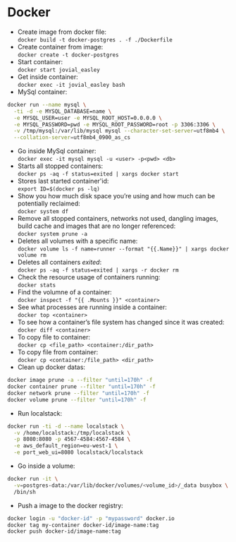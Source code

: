 # Docker

- Create image from docker file:  
    `docker build -t docker-postgres . -f ./Dockerfile`
- Create container from image:  
    `docker create -t docker-postgres`
- Start container:  
    `docker start jovial_easley`
- Get inside container:  
    `docker exec -it jovial_easley bash`
- MySql container:

```bash
docker run --name mysql \
  -ti -d -e MYSQL_DATABASE=name \
  -e MYSQL_USER=user -e MYSQL_ROOT_HOST=0.0.0.0 \
  -e MYSQL_PASSWORD=pwd -e MYSQL_ROOT_PASSWORD=root -p 3306:3306 \
  -v /tmp/mysql:/var/lib/mysql mysql --character-set-server=utf8mb4 \
  --collation-server=utf8mb4_0900_as_cs
```

- Go inside MySql container:  
    `docker exec -it mysql mysql -u <user> -p<pwd> <db>`
- Starts all stopped containers:  
    `docker ps -aq -f status=exited | xargs docker start`
- Stores last started container'id:  
    `export ID=$(docker ps -lq)`
- Show you how much disk space you’re using and how much can be potentially reclaimed:  
    `docker system df`
- Remove all stopped containers, networks not used, dangling images, build cache and images that are no longer referenced:  
    `docker system prune -a`
- Deletes all volumes with a specific name:  
    `docker volume ls -f name=runner --format "{{.Name}}" | xargs docker volume rm`
- Deletes all containers _exited_:  
    `docker ps -aq -f status=exited | xargs -r docker rm`
- Check the resource usage of containers running:  
    `docker stats`
- Find the volumne of a container:  
    `docker inspect -f "{{ .Mounts }}" <container>`
- See what processes are running inside a container:  
    `docker top <container>`
- To see how a container’s file system has changed since it was created:  
    `docker diff <container>`
- To copy file to container:  
    `docker cp <file_path> <container:/dir_path>`
- To copy file from container:  
    `docker cp <container:/file_path> <dir_path>`
- Clean up docker datas:

```bash
docker image prune -a --filter "until=170h" -f
docker container prune --filter "until=170h" -f
docker network prune --filter "until=170h" -f
docker volume prune --filter "until=170h" -f
```

- Run localstack:

```bash
docker run -ti -d --name localstack \
  -v /home/localstack:/tmp/localstack \
  -p 8080:8080 -p 4567-4584:4567-4584 \
  -e aws_default_region=eu-west-1 \
  -e port_web_ui=8080 localstack/localstack
```

- Go inside a volume:

```bash
docker run -it \
  -v=postgres-data:/var/lib/docker/volumes/<volume_id>/_data busybox \
  /bin/sh
```

- Push a image to the docker registry:

```bash
docker login -u "docker-id" -p "mypassword" docker.io
docker tag my-container docker-id/image-name:tag
docker push docker-id/image-name:tag
```
